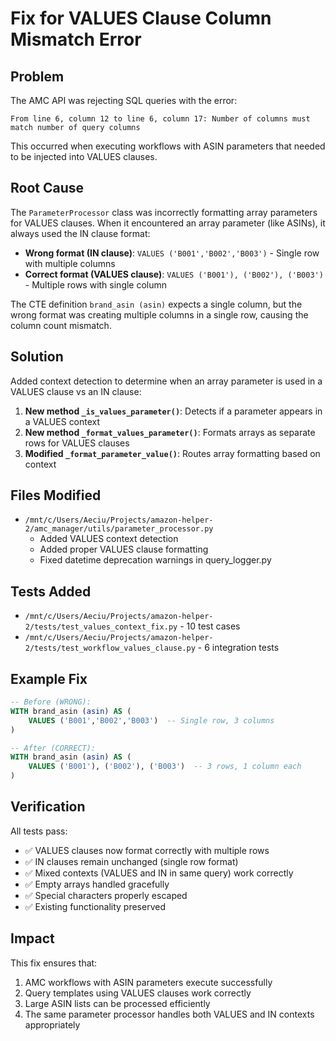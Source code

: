 # Fix for VALUES Clause Column Mismatch Error

## Problem
The AMC API was rejecting SQL queries with the error:
```
From line 6, column 12 to line 6, column 17: Number of columns must match number of query columns
```

This occurred when executing workflows with ASIN parameters that needed to be injected into VALUES clauses.

## Root Cause
The `ParameterProcessor` class was incorrectly formatting array parameters for VALUES clauses. When it encountered an array parameter (like ASINs), it always used the IN clause format:

- **Wrong format (IN clause)**: `VALUES ('B001','B002','B003')` - Single row with multiple columns
- **Correct format (VALUES clause)**: `VALUES ('B001'), ('B002'), ('B003')` - Multiple rows with single column

The CTE definition `brand_asin (asin)` expects a single column, but the wrong format was creating multiple columns in a single row, causing the column count mismatch.

## Solution
Added context detection to determine when an array parameter is used in a VALUES clause vs an IN clause:

1. **New method `_is_values_parameter()`**: Detects if a parameter appears in a VALUES context
2. **New method `_format_values_parameter()`**: Formats arrays as separate rows for VALUES clauses
3. **Modified `_format_parameter_value()`**: Routes array formatting based on context

## Files Modified
- `/mnt/c/Users/Aeciu/Projects/amazon-helper-2/amc_manager/utils/parameter_processor.py`
  - Added VALUES context detection
  - Added proper VALUES clause formatting
  - Fixed datetime deprecation warnings in query_logger.py

## Tests Added
- `/mnt/c/Users/Aeciu/Projects/amazon-helper-2/tests/test_values_context_fix.py` - 10 test cases
- `/mnt/c/Users/Aeciu/Projects/amazon-helper-2/tests/test_workflow_values_clause.py` - 6 integration tests

## Example Fix
```sql
-- Before (WRONG):
WITH brand_asin (asin) AS (
    VALUES ('B001','B002','B003')  -- Single row, 3 columns
)

-- After (CORRECT):
WITH brand_asin (asin) AS (
    VALUES ('B001'), ('B002'), ('B003')  -- 3 rows, 1 column each
)
```

## Verification
All tests pass:
- ✅ VALUES clauses now format correctly with multiple rows
- ✅ IN clauses remain unchanged (single row format)
- ✅ Mixed contexts (VALUES and IN in same query) work correctly
- ✅ Empty arrays handled gracefully
- ✅ Special characters properly escaped
- ✅ Existing functionality preserved

## Impact
This fix ensures that:
1. AMC workflows with ASIN parameters execute successfully
2. Query templates using VALUES clauses work correctly
3. Large ASIN lists can be processed efficiently
4. The same parameter processor handles both VALUES and IN contexts appropriately